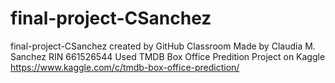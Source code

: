 # final-project-CSanchez
final-project-CSanchez created by GitHub Classroom
Made by Claudia M. Sanchez
RIN 661526544
Used TMDB Box Office Predition Project on Kaggle
https://www.kaggle.com/c/tmdb-box-office-prediction/
